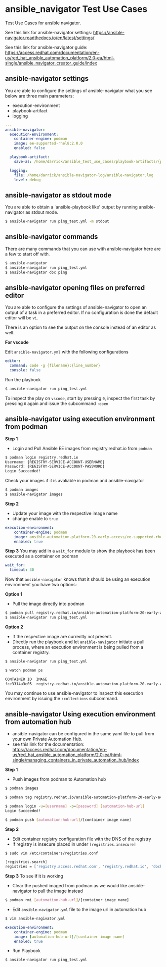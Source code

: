 # ansible_navigator Test Use Cases
Test Use Cases for ansible navigator.

See this link for ansible-navigator settings: https://ansible-navigator.readthedocs.io/en/latest/settings/

See this link for ansible-navigator guide: https://access.redhat.com/documentation/en-us/red_hat_ansible_automation_platform/2.0-ea/html-single/ansible_navigator_creator_guide/index

## ansible-navigator settings
You are able to configure the settings of ansible-navigator what you see below are three main parameters:
- execution-environment
- playbook-artifact
- logging


```yaml
---
ansible-navigator:
  execution-environment:
    container-engine: podman
    image: ee-supported-rhel8:2.0.0
    enabled: false

  playbook-artifact:
    save-as: /home/darrick/ansible_test_use_cases/playbook-artifacts/{playbook_name}-artifact-{ts_utc}.json

  logging:
    file: /home/darrick/ansible-navigator-log/ansible-navigator.log
    level: debug
  ```

## ansible-navigator as stdout mode
You are able to obtain a 'ansible-playbook like' output by running ansible-navigator as stdout mode.

  ```bash
  $ ansible-navigator run ping_test.yml -m stdout
  ```

## ansible-navigator commands
There are many commands that you can use with ansible-navigator here are a few to start off with.

  ```bash
  $ ansible-navigator
  $ ansible-navigator run ping_test.yml
  $ ansible-navigator doc ping
  ```
## ansible-navigator opening files on preferred editor
You are able to configure the settings of ansible-navigator to open an output of a task in a preferred editor. If no configuration is done the default editor will be ``vi``.

There is an option to see the output on the console instead of an editor as well.

**For vscode**

Edit ```ansible-navigator.yml``` with the following configurations

```yaml
editor:
  command: code -g {filename}:{line_number}
  console: false
```
Run the playbook

```bash
$ ansible-navigator run ping_test.yml
```
To inspect the play on ```vscode```, start by pressing ``0``, inspect the first task by pressing ``0`` again and issue the subcommand ``:open``

## ansible-navigator using execution environment from podman

**Step 1**
- Login and Pull Ansible EE images from registry.redhat.io from ``podman``

```bash
$ podman login registry.redhat.io
Username: {REGISTRY-SERVICE-ACCOUNT-USERNAME}
Password: {REGISTRY-SERVICE-ACCOUNT-PASSWORD}
Login Succeeded!
```

Check your images if it is avaliable in podman and ansible-navigator
```bash
$ podman images
$ ansible-navigator images
```
**Step 2**
- Update your image with the respective image name
- change enable to ``true``

```yaml
execution-environment:
    container-engine: podman
    image: ansible-automation-platform-20-early-access/ee-supported-rhel8
    enabled: true
```


**Step 3**
You may add in a ```wait_for``` module to show the playbook has been executed as a container on podman

```yaml
wait_for:
  timeout: 30
```
Now that ```ansible-navigator``` knows that it should be using an execution environment you have two options:

**Option 1**
- Pull the image directly into podman
```bash
$ podman pull registry.redhat.io/ansible-automation-platform-20-early-access/ee-supported-rhel8
$ ansible-navigator run ping_test.yml
```
**Option 2**
- If the respective image are currently not present.
- Directly run the playbook and let ```ansible-navigator``` initiate a pull process, where an execution environment is being pulled from a container registry.
```bash
$ ansible-navigator run ping_test.yml
```
```bash
$ watch podman ps

CONTAINER ID  IMAGE                                                                                                 COMMAND               CREATED         STATUS             PORTS   NAMES
fce3314a3e05  registry.redhat.io/ansible-automation-platform-20-early-access/ee-supported-rhel8:latest  ansible-playbook ...  10 seconds ago  Up 10 seconds ago          ansible_runner_f4a4e932-013b-4dd3-8487-f7e45f27a40
```
You may continue to use ansible-navigator to inspect this execution environment by issuing the ```:collections``` subcommand.

## ansible-navigator Using execution environment from automation hub
* ansible-navigator can be configured in the same yaml file to pull from your own Private Automation Hub.
* see this link for the documentation: https://access.redhat.com/documentation/en-us/red_hat_ansible_automation_platform/2.0-ea/html-single/managing_containers_in_private_automation_hub/index

**Step 1**
- Push images from podman to Automation hub
```bash
$ podman images

$ podman tag registry.redhat.io/ansible-automation-platform-20-early-access/ee-supported-rhel8:latest [automation-hub-url]/ee-supported-rhel8:latest

$ podman login -u=[username] -p=[password] [automation-hub-url]
Login Succeeded!

$ podman push [automation-hub-url]/[container image name]
```
**Step 2**
- Edit container registry configuration file with the DNS of the registry
- If registry is insecure placed in under ```[registries.insecure]```
```bash
$ sudo vim /etc/containers/registries.conf

[registries.search]
registries = ['registry.access.redhat.com', 'registry.redhat.io', 'docker.io', 'automation-hub-url']
```
**Step 3**
To see if it is working
- Clear the pushed imaged from podman as we would like ansible-navigator to pull the image instead

```bash
$ podman rmi [automation-hub-url]/[container image name]
```

- Edit ```ansible-navigator.yml``` file to the image url in automation hub
```bash
$ vim ansible-nagivator.yml
```
```yaml
execution-environment:
    container-engine: podman
    image: [automation-hub-url]/[container image name]
    enabled: true
```

- Run Playbook
```bash
$ ansible-navigator run ping_test.yml
```

